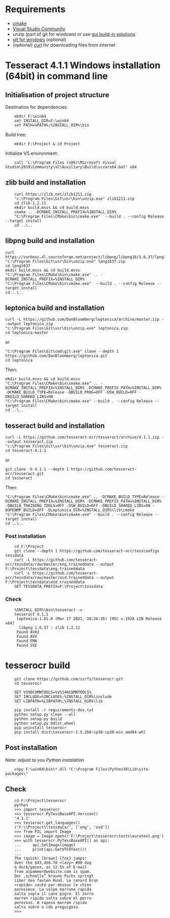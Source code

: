 # Requirements

* [cmake](https://cmake.org/download)
* [Visual Studio Community](https://visualstudio.microsoft.com/thank-you-downloading-visual-studio/?sku=Community&rel=16)
* unzip (part of git for windows) or use [gui build-in solutions](https://support.microsoft.com/en-us/windows/zip-and-unzip-files-f6dde0a7-0fec-8294-e1d3-703ed85e7ebc)
* [git for windows](https://git-scm.com/download/win) (optional)
* (optional) [curl](https://curl.se/windows/) for downloading files from internet


# Tesseract 4.1.1 Windows installation (64bit) in command line

## Initialisation of project structure

Destination for dependencies
```
    mkdir F:\win64
    set INSTALL_DIR=F:\win64
    set PATH=%PATH%;%INSTALL_DIR%\bin
```

Build tree:
```
    mkdir F:\Project & cd Project
```

Initialize VS environment:
```
    call "c:\Program Files (x86)\Microsoft Visual Studio\2019\Community\VC\Auxiliary\Build\vcvars64.bat" x64
```

## zlib build and installation

```
    curl https://zlib.net/zlib1211.zip
    "c:\Program Files\Git\usr\bin\unzip.exe" zlib1211.zip
    cd zlib-1.2.11
    mkdir build.msvs && cd build.msvs
    cmake .. -DCMAKE_INSTALL_PREFIX=%INSTALL_DIR%
    "C:\Program Files\CMake\bin\cmake.exe"  --build . --config Release --target install
    cd ..\..
```

## libpng build and installation

    curl https://vorboss.dl.sourceforge.net/project/libpng/libpng16/1.6.37/lpng1637.zip
    "c:\Program Files\Git\usr\bin\unzip.exe" lpng1637.zip
    cd lpng1637
    mkdir build.msvs && cd build.msvs
    "C:\Program Files\CMake\bin\cmake.exe" .. -DCMAKE_INSTALL_PREFIX=%INSTALL_DIR%
    "C:\Program Files\CMake\bin\cmake.exe"  --build . --config Release --target install
    cd ..\..

## leptonica build and installation

    curl -L https://github.com/DanBloomberg/leptonica/archive/master.zip --output leptonica.zip
    "c:\Program Files\Git\usr\bin\unzip.exe" leptonica.zip
    cd leptonica-master

or

    "C:\Program Files\Git\cmd\git.exe" clone --depth 1 https://github.com/DanBloomberg/leptonica.git
    cd leptonica

Then:

    mkdir build.msvs && cd build.msvs
    "C:\Program Files\CMake\bin\cmake.exe" .. -DCMAKE_INSTALL_PREFIX=%INSTALL_DIR% -DCMAKE_PREFIX_PATH=%INSTALL_DIR% -DCMAKE_BUILD_TYPE=Release -DBUILD_PROG=OFF -DSW_BUILD=OFF -DBUILD_SHARED_LIBS=ON
    "C:\Program Files\CMake\bin\cmake.exe" --build . --config Release --target install
    cd ..\..


## tesseract build and installation

    curl -L https://github.com/tesseract-ocr/tesseract/archive/4.1.1.zip --output tesseract.zip
    "c:\Program Files\Git\usr\bin\unzip.exe" tesseract.zip
    cd tesseract-4.1.1

or

    git clone -b 4.1.1 --depth 1 https://github.com/tesseract-ocr/tesseract.git
    cd tesseract

Then:

    "C:\Program Files\CMake\bin\cmake.exe" .. -DCMAKE_BUILD_TYPE=Release -DCMAKE_INSTALL_PREFIX=%INSTALL_DIR% -DCMAKE_PREFIX_PATH=%INSTALL_DIR% -DBUILD_TRAINING_TOOLS=OFF -DSW_BUILD=OFF -DBUILD_SHARED_LIBS=ON -DOPENMP_BUILD=OFF -DLeptonica_DIR=%INSTALL_DIR%\lib\cmake
    "C:\Program Files\CMake\bin\cmake.exe" --build . --config Release --target install
    cd ..\..

### Post installation

```
    cd F:\Project
    git clone --depth 1 https://github.com/tesseract-ocr/tessconfigs tessdata
    curl -L https://github.com/tesseract-ocr/tessdata/raw/master/eng.traineddata --output F:\Project\tessdata\eng.traineddata
    curl -L https://github.com/tesseract-ocr/tessdata/raw/master/osd.traineddata --output F:\Project\tessdata\osd.traineddata
    SET TESSDATA_PREFIX=F:\Project\tessdata
```

### Check

```
    %INSTALL_DIR%\bin\tesseract -v
    tesseract 4.1.1
     leptonica-1.81.0 (Mar 17 2021, 20:26:26) [MSC v.1928 LIB Release x64]
      libpng 1.6.37 : zlib 1.2.11
     Found AVX2
     Found AVX
     Found FMA
     Found SSE
```

# tesserocr build

```
    git clone https://github.com/sirfz/tesserocr.git
    cd tesserocr
```

```
    SET VS90COMNTOOLS=%VS140COMNTOOLS%
    SET INCLUDE=%INCLUDE%;%INSTALL_DIR%\include
    SET LIBPATH=%LIBPATH%;%INSTALL_DIR%\lib

    pip install -r requirements-dev.txt
    python setup.py clean --all
    python setup.py build
    python setup.py bdist_wheel
    pip uninstall tesserocr
    pip install dist\tesserocr-2.5.2b0-cp38-cp38-win_amd64.whl
```

## Post installation

Note: _adjust to you Python instalation_
```
    copy F:\win64\bin\*.dll "C:\Program Files\Python38\Lib\site-packages\"

```

## Check

```
    cd F:\Project\tesserocr
    python
    >>> import tesserocr
    >>> tesserocr.PyTessBaseAPI.Version()
    '4.1.1'
    >>> tesserocr.get_languages()
    ('F:\\Project\\tessdata/', ['eng', 'osd'])
    >>> from PIL import Image
    >>> image = Image.open(r'F:\Project\tesserocr\tests\eurotext.png')
    >>> with tesserocr.PyTessBaseAPI() as api:
    ...     api.SetImage(image)
    ...     print(api.GetUTF8Text())
    ...
    The (quick) [brown] {fox} jumps!
    Over the $43,456.78 <lazy> #90 dog
    & duck/goose, as 12.5% of E-mail
    from aspammer@website.com is spam.
    Der ,schnelle” braune Fuchs springt
    iiber den faulen Hund. Le renard brun
    «rapide» saute par-dessus le chien
    paresseux. La volpe marrone rapida
    salta sopra il cane pigro. El zorro
    marron ripido salta sobre el perro
    perezoso. A raposa marrom ripida
    salta sobre o cdo preguigoso.
    >>>
```
